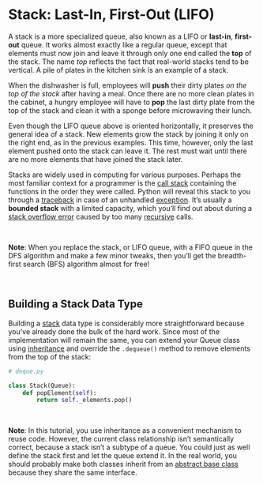# Stack: Last-In, First-Out (LIFO)

A stack is a more specialized queue, also known as a LIFO or **last-in**, **first-out** queue. It works almost exactly like a regular queue, except that elements must now join and leave it through only one end called the **top** of the stack. The name *top* reflects the fact that real-world stacks tend to be vertical. A pile of plates in the kitchen sink is an example of a stack.

When the dishwasher is full, employees will **push** their dirty plates *on the top of the stack* after having a meal. Once there are no more clean plates in the cabinet, a hungry employee will have to **pop** the last dirty plate from the top of the stack and clean it with a sponge before microwaving their lunch.

Even though the LIFO queue above is oriented horizontally, it preserves the general idea of a stack. New elements grow the stack by joining it only on the right end, as in the previous examples. This time, however, only the last element pushed onto the stack can leave it. The rest must wait until there are no more elements that have joined the stack later.

Stacks are widely used in computing for various purposes. Perhaps the most familiar context for a programmer is the [call stack](https://en.wikipedia.org/wiki/Call_stack) containing the functions in the order they were called. Python will reveal this stack to you through a [traceback](https://realpython.com/python-traceback/) in case of an unhandled [exception](https://realpython.com/python-exceptions/). It’s usually a **bounded stack** with a limited capacity, which you’ll find out about during a [stack overflow error](https://en.wikipedia.org/wiki/Stack_buffer_overflow) caused by too many [recursive](https://realpython.com/python-recursion/) calls.

<br>

**Note**: When you replace the stack, or LIFO queue, with a FIFO queue in the DFS algorithm and make a few minor tweaks, then you’ll get the breadth-first search (BFS) algorithm almost for free!

<br>

## **Building a Stack Data Type**
Building a [stack](https://realpython.com/how-to-implement-python-stack/) data type is considerably more straightforward because you’ve already done the bulk of the hard work. Since most of the implementation will remain the same, you can extend your Queue class using [inheritance](https://realpython.com/inheritance-composition-python/) and override the `.dequeue()` method to remove elements from the top of the stack:

```python
# deque.py

class Stack(Queue):
    def popElement(self):
        return self._elements.pop()
```

<br>

**Note**: In this tutorial, you use inheritance as a convenient mechanism to reuse code. However, the current class relationship isn’t semantically correct, because a stack isn’t a subtype of a queue. You could just as well define the stack first and let the queue extend it. In the real world, you should probably make both classes inherit from an [abstract base class](https://docs.python.org/3/glossary.html#term-abstract-base-class) because they share the same interface.

<br>
